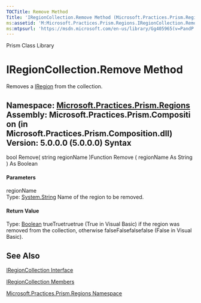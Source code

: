 ```yaml
---
TOCTitle: Remove Method
Title: 'IRegionCollection.Remove Method (Microsoft.Practices.Prism.Regions)'
ms:assetid: 'M:Microsoft.Practices.Prism.Regions.IRegionCollection.Remove(System.String)'
ms:mtpsurl: 'https://msdn.microsoft.com/en-us/library/Gg405965(v=PandP.50)'
---
```


Prism Class Library

IRegionCollection.Remove Method
===================================

Removes a [IRegion](https://msdn.microsoft.com/t:microsoft.practices.prism.regions.iregion) from the collection.

**Namespace:** [Microsoft.Practices.Prism.Regions](https://msdn.microsoft.com/n:microsoft.practices.prism.regions)
**Assembly:** Microsoft.Practices.Prism.Composition (in Microsoft.Practices.Prism.Composition.dll) Version: 5.0.0.0 (5.0.0.0)
Syntax
------

<span id="syntaxToggle"></span>bool Remove( string regionName )Function Remove ( regionName As String ) As Boolean
#### Parameters

regionName  
Type: [System.String](http://msdn2.microsoft.com/en-us/library/s1wwdcbf)
Name of the region to be removed.

#### Return Value

Type: [Boolean](http://msdn2.microsoft.com/en-us/library/a28wyd50)
trueTruetruetrue (True in Visual Basic) if the region was removed from the collection, otherwise falseFalsefalsefalse (False in Visual Basic).

See Also
--------

<span id="seeAlsoToggle"></span>
[IRegionCollection Interface](https://msdn.microsoft.com/t:microsoft.practices.prism.regions.iregioncollection)

[IRegionCollection Members](https://msdn.microsoft.com/allmembers.t:microsoft.practices.prism.regions.iregioncollection)

[Microsoft.Practices.Prism.Regions Namespace](https://msdn.microsoft.com/n:microsoft.practices.prism.regions)
